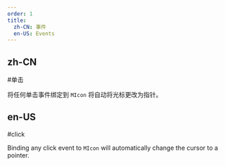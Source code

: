 ```yaml
---
order: 1
title:
  zh-CN: 事件
  en-US: Events
---
```


## zh-CN

#单击

将任何单击事件绑定到 `MIcon` 将自动将光标更改为指针。

## en-US

#click

Binding any click event to `MIcon` will automatically change the cursor to a pointer.
